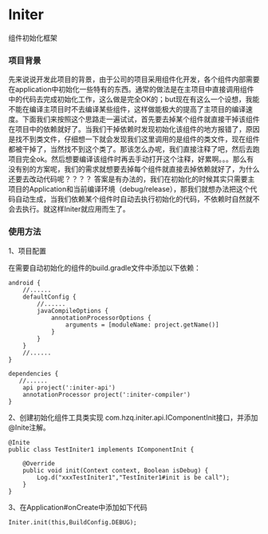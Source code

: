 # Initer
组件初始化框架

### 项目背景

先来说说开发此项目的背景，由于公司的项目采用组件化开发，各个组件内部需要在application中初始化一些特有的东西。通常的做法是在主项目中直接调用组件中的代码去完成初始化工作，这么做是完全OK的；but现在有这么一个设想，我能不能在编译主项目时不去编译某些组件，这样做能极大的提高了主项目的编译速度。下面我们来按照这个思路走一遍试试，首先要去掉某个组件就直接干掉该组件在项目中的依赖就好了。当我们干掉依赖时发现初始化该组件的地方报错了，原因是找不到类文件，仔细想一下就会发现我们这里调用的是组件的类文件，现在组件都被干掉了，当然找不到这个类了。那该怎么办呢，我们直接注释了吧，然后去跑项目完全ok。然后想要编译该组件时再去手动打开这个注释，好累啊。。。那么有没有别的方案呢，我们的需求就想要去掉每个组件就直接去掉依赖就好了，为什么还要去改动代码呢？？？？
答案是有办法的，我们在初始化的时候其实只需要主项目的Application和当前编译环境（debug/release），那我们就想办法把这个代码自动生成，当我们依赖某个组件时自动去执行初始化的代码，不依赖时自然就不会去执行。就这样Initer就应用而生了。

### 使用方法

1、项目配置

在需要自动初始化的组件的build.gradle文件中添加以下依赖：

```
android {
    //......
    defaultConfig {
        //......
        javaCompileOptions {
            annotationProcessorOptions {
                arguments = [moduleName: project.getName()]
            }
        }
    }
    //......
}

dependencies {
   //......
    api project(':initer-api')
    annotationProcessor project(':initer-compiler')
}

```

2、创建初始化组件工具类实现 com.hzq.initer.api.IComponentInit接口，并添加@Inite注解。

```
@Inite
public class TestIniter1 implements IComponentInit {

    @Override
    public void init(Context context, Boolean isDebug) {
        Log.d("xxxTestIniter1","TestIniter1#init is be call");
    }
}
```

3、在Application#onCreate中添加如下代码

```
Initer.init(this,BuildConfig.DEBUG);
```
